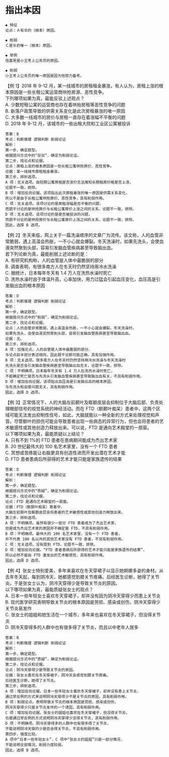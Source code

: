 # 指出本因

```
◆ 特征
论点：Ａ有Ｂ的（根本）原因。

◆ 削弱
Ｃ是Ｂ的唯一（根本）原因。
```

```
◆ 举例
信喜哥是小王考上公务员的原因。

◆ 削弱
小王考上公务员的唯一原因是因为他努力备考。
```

【例 1】2018 年 9-12 月，某一线城市的房租租金暴涨，有人认为，房租上涨的根本原因是一些长租公寓运营商哄抢房源、恶性竞争。  
下列哪项如果为真，最能反驳上述观点？  
A. 少数短租公寓的运营商也存在着哄抬房租等恶性竞争的问题  
B. 新落户政策导致的供需关系变化是此次房租暴涨的唯一原因  
C. 大多数一线城市的房价与房租一直存在着涨幅不平衡的问题  
D. 2018 年 9-12 月，该城市的一些出租大院和工业区公寓被投诉

```
答案：B
考点：判断推理 逻辑判断 削弱论证
解析：
第一步，确定题型。
根据提问方式中的“反驳”，确定为削弱论证。
第二步，找论点和论据。
论点：房租上涨的根本原因是一些长租公寓哄抢房价、恶性竞争。
论据：某一线城市房租租金暴涨。
第三步，辨析选项。
A 项：无关选项。由短期公寓房租是否涨价无法推知长期租房价格是否上涨，
论题不一致，排除。
B 项：增加反向论据。该项指出此次房租暴涨的唯一原因是供需关系变化，
所以不是由于长租公寓哄抢房价、恶性竞争，具有削弱作用。
C 项：无关选项。该项讨论的是房租涨幅是否平衡的问题，
而题干讨论的是哄抢房价与长租公寓房价上涨之间的关系，论题不一致，排除。
D 项：无关选项。该项讨论的是是否被投诉的问题，
而题干讨论的是哄抢房价与长租公寓房价上涨之间的关系，论题不一致，排除。
因此，选择 B 选项。
```

【例 2】冬天来临，网上关于一篇洗澡顺序的文章广为流传。该文称，人的血管非常脆弱，遇上高温会热胀，一不小心就会爆裂。冬天洗澡时，如果先洗头，会使血液突然聚到头部，容易引发脑血管疾病甚至导致脑出血。  
若下列论断为真，最能削弱上述论断的是：  
A. 有研究机构称，人的血管是人体中最脆弱的部分  
B. 调查表明，有很多南方人在冬天时仍然坚持用冷水洗澡  
C. 据统计，日本每年冬天有 1.4 万人在洗热水澡时死亡  
D. 洗热水澡时由于体温升高，心率加快，用力过猛会引起血压变化，血压高是引发脑出血的根本原因

```
答案：D
考点：判断推理 逻辑判断 削弱论证
解析：
第一步，确定题型。
根据提问方式中的“削弱”，确定为削弱论证。
第二步，找论点和论据。
论点：人的血管非常脆弱，遇上高温会热胀，一不小心就会爆裂。冬天洗澡时，
如果先洗头，会使血液突然聚到头部，容易引发脑血管疾病甚至导致脑出血。
论据：无。
第三步，辨析选项。
A 项：加强论点。人的血管是人体中最脆弱的部分，
与论点前半部分表述相同，因此题干论断可能正确，具有加强作用。
B 项：无关选项。很多南方人在冬天时仍然坚持用冷水洗澡与冬天洗澡时
先洗头是否会引发脑血管疾病甚至导致脑出血无关，论题不一致，排除。
C 项：不明确项。日本每年冬天有 1.4 万人在洗热水澡时死亡，
不能确定死亡是否与先洗头引发脑血管疾病甚至导致脑出血有关，不具有削弱作用。
D 项：增加反向论据。该项指出血压高是引发脑出血的根本原因，
与先洗头和血管问题无关，具有削弱作用。
因此，选择 D 选项。
```

【例 3】正常情况下，人的大脑左前颞叶及眶额皮层会抑制位于大脑后部、负责处理眼部信号的视觉系统的神经活动。而在 FTD（额颞叶痴呆）患者中，这两个区域可能无法发出抑制性信号，如此，大脑就能以一种全新的方式来处理视觉和声音。尽管额叶的损伤可能会导致患者出现一些病态的异常行为，但也会将患者的艺术敏感性或其他创造力释放出来。可以说，FTD 是通向艺术殿堂的一扇窗。  
以下哪项如果为真，最能质疑以上结论？  
A. 只有不到 1%的 FTD 患者在患病期间能成为杰出艺术家  
B. 20 世纪最伟大的 100 名艺术家里，没有一个 FTD 患者  
C. 冥想或苦练能让右脑更具有创造性进而开发出潜在艺术才能  
D. FTD 患者患病后所获得的艺术才能只能是家族遗传的结果

```
答案：D
考点：判断推理 逻辑判断 削弱论证
解析：
第一步，确定题型。
根据提问方式中的“质疑”，确定为削弱论证。
第二步，找论点和论据。
论点：FTD 是通向艺术殿堂的一扇窗。
论据：FTD（额颞叶痴呆）患者中，
大脑左前颞叶及眶额皮层会将患者的艺术敏感性或其他创造力释放出来。
第三步，辨析选项。
A 项：不明确项。虽然有很少一部分 FTD 患者成为了杰出艺术家，
但是成为杰出艺术家的原因并不确定是 FTD，不具有削弱作用。
B 项：不明确项。最伟大的 100 名艺术家里，没有一个 FTD 患者，
并不代表 100 名以外的其他艺术家没有 FTD 患者，不具有削弱作用。
C 项：无关选项。没有提到 FTD，论题不一致，排除。
D 项：增加反向论据。“FTD 患者患病后所获得的艺术才能只能是家族遗传的结果”，
所以必然不是由 FTD 激发出的艺术敏感性，具有削弱作用。
因此，选择 D 选项。
```

【例 4】张女士特别爱美，多年来喜欢在冬天穿裙子以显示她婀娜多姿的身材。从去年冬天起，每到阴冷天，她都感觉到膝关节疼痛。后经医生诊断，她得了关节炎。于是张女士认为，阴冷天穿得少是导致关节炎的原因。  
以下哪项如果为真，最能质疑张女士的观点？  
A. 日本一些年轻女士喜欢冬天穿裙子，却并没有因为阴冷天穿得少而患上关节炎  
B. 现代医学研究表明导致关节炎的根本原因是劳损、感染或创伤，阴冷天穿得少关节炎易发作  
C. 张女士的姐姐和她生活在一个城市，多年来也喜欢在冬天穿裙子，但没得关节炎  
D. 阴冷天穿得多的人群中也有很多得了关节炎，而且以中老年人居多

```
答案：B
考点：判断推理 逻辑判断 削弱论证
解析：
第一步，确定题型。
根据提问方式中的“质疑”，确定为削弱论证。
第二步，找论点和论据。
论点：阴冷天穿得少是导致关节炎的原因。
论据：张女士喜欢在冬天穿裙子，阴冷天会感觉到膝关节疼痛。
后经医生诊断，她得了关节炎。
第三步，辨析选项。
A 项：增加反向论据。日本一些年轻女士喜欢冬天穿裙子，却并没有患上关节炎，
通过举反例的方式来说明阴冷天穿得少不是关节炎的原因，具有削弱作用。
B 项：削弱论点。表明导致关节炎的根本原因是劳损、感染或创伤，
阴冷天穿得少只是关节炎发作的一个诱因，具有削弱作用。
C 项：增加反向论据。张女士的姐姐也喜欢在冬天穿裙子，但没得关节炎，
也是通过举反例的方式说明阴冷天穿得少没得关节炎，具有削弱作用。
D 项：不明确项。阴冷天穿得多的人群中也有很多得了关节炎，
不能说明阴冷天穿的少是否会得关节炎，不具有削弱作用。
第四步，强度比较。
A 项中“日本一些年轻女士”，C 项中“张女士的姐姐”只是一部分情况，
不能说明全部情况，削弱力度较弱。
因此，选择 B 选项。
```
